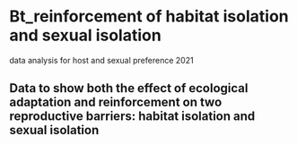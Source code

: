 # Bt_reinforcement of habitat isolation and sexual isolation
data analysis for host and sexual preference 2021

## Data to show both the effect of ecological adaptation and reinforcement on two reproductive barriers: habitat isolation and sexual isolation ####
